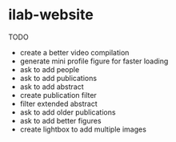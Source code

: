 # ilab-website

TODO
- create a better video compilation
- generate mini profile figure for faster loading
- ask to add people
- ask to add publications
- ask to add abstract
- create publication filter
- filter extended abstract
- ask to add older publications
- ask to add better figures
- create lightbox to add multiple images
